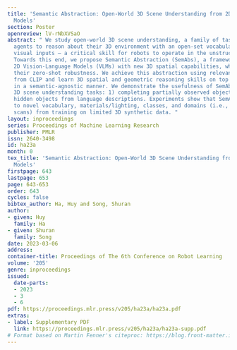 ```yaml
---
title: 'Semantic Abstraction: Open-World 3D Scene Understanding from 2D Vision-Language
  Models'
section: Poster
openreview: lV-rNbXVSaO
abstract: " We study open-world 3D scene understanding, a family of tasks that require
  agents to reason about their 3D environment with an open-set vocabulary and out-of-domain
  visual inputs – a critical skill for robots to operate in the unstructured 3D world.
  Towards this end, we propose Semantic Abstraction (SemAbs), a framework that equips
  2D Vision-Language Models (VLMs) with new 3D spatial capabilities, while maintaining
  their zero-shot robustness. We achieve this abstraction using relevancy maps extracted
  from CLIP and learn 3D spatial and geometric reasoning skills on top of those abstractions
  in a semantic-agnostic manner. We demonstrate the usefulness of SemAbs on two open-world
  3D scene understanding tasks: 1) completing partially observed objects and 2) localizing
  hidden objects from language descriptions. Experiments show that SemAbs can generalize
  to novel vocabulary, materials/lighting, classes, and domains (i.e., real-world
  scans) from training on limited 3D synthetic data. "
layout: inproceedings
series: Proceedings of Machine Learning Research
publisher: PMLR
issn: 2640-3498
id: ha23a
month: 0
tex_title: 'Semantic Abstraction: Open-World 3D Scene Understanding from 2D Vision-Language
  Models'
firstpage: 643
lastpage: 653
page: 643-653
order: 643
cycles: false
bibtex_author: Ha, Huy and Song, Shuran
author:
- given: Huy
  family: Ha
- given: Shuran
  family: Song
date: 2023-03-06
address:
container-title: Proceedings of The 6th Conference on Robot Learning
volume: '205'
genre: inproceedings
issued:
  date-parts:
  - 2023
  - 3
  - 6
pdf: https://proceedings.mlr.press/v205/ha23a/ha23a.pdf
extras:
- label: Supplementary PDF
  link: https://proceedings.mlr.press/v205/ha23a/ha23a-supp.pdf
# Format based on Martin Fenner's citeproc: https://blog.front-matter.io/posts/citeproc-yaml-for-bibliographies/
---
```

